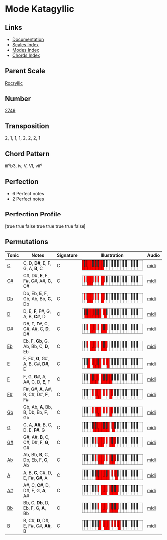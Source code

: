 # Mode Katagyllic

## Links

- [Documentation](README.md)
- [Scales Index](Scales.md)
- [Modes Index](Modes.md)
- [Chords Index](Chords.md)

## Parent Scale

[Rocryllic](ScaleRocryllic.md)

## Number

[2749](https://ianring.com/musictheory/scales/2749)

## Transposition

2, 1, 1, 1, 2, 2, 2, 1

## Chord Pattern

iii⁰b3, iv, V, VI, vii⁰

## Perfection

- 6 Perfect notes
- 2 Perfect notes

## Perfection Profile

[true true false true true true true false]

## Permutations

| Tonic | Notes | Signature | Illustration | Audio |
|-------|-------|-----------|--------------|-------|
| [C](ModeCNaturalKatagyllic.md) | C, D, **D#**, E, F, G, A, **B**, C | C | ![CNaturalKatagyllic](ModeCNaturalKatagyllic.png) | [midi](https://github.com/edipermadi/music/blob/main/docs/ModeCNaturalKatagyllic.mid?raw=true) |
| [C#](ModeCSharpKatagyllic.md) | C#, D#, **E**, F, F#, G#, A#, **C**, C# | C | ![CSharpKatagyllic](ModeCSharpKatagyllic.png) | [midi](https://github.com/edipermadi/music/blob/main/docs/ModeCSharpKatagyllic.mid?raw=true) |
| [Db](ModeDFlatKatagyllic.md) | Db, Eb, **E**, F, Gb, Ab, Bb, **C**, Db | C | ![DFlatKatagyllic](ModeDFlatKatagyllic.png) | [midi](https://github.com/edipermadi/music/blob/main/docs/ModeDFlatKatagyllic.mid?raw=true) |
| [D](ModeDNaturalKatagyllic.md) | D, E, **F**, F#, G, A, B, **C#**, D | C | ![DNaturalKatagyllic](ModeDNaturalKatagyllic.png) | [midi](https://github.com/edipermadi/music/blob/main/docs/ModeDNaturalKatagyllic.mid?raw=true) |
| [D#](ModeDSharpKatagyllic.md) | D#, F, **F#**, G, G#, A#, C, **D**, D# | C | ![DSharpKatagyllic](ModeDSharpKatagyllic.png) | [midi](https://github.com/edipermadi/music/blob/main/docs/ModeDSharpKatagyllic.mid?raw=true) |
| [Eb](ModeEFlatKatagyllic.md) | Eb, F, **Gb**, G, Ab, Bb, C, **D**, Eb | C | ![EFlatKatagyllic](ModeEFlatKatagyllic.png) | [midi](https://github.com/edipermadi/music/blob/main/docs/ModeEFlatKatagyllic.mid?raw=true) |
| [E](ModeENaturalKatagyllic.md) | E, F#, **G**, G#, A, B, C#, **D#**, E | C | ![ENaturalKatagyllic](ModeENaturalKatagyllic.png) | [midi](https://github.com/edipermadi/music/blob/main/docs/ModeENaturalKatagyllic.mid?raw=true) |
| [F](ModeFNaturalKatagyllic.md) | F, G, **G#**, A, A#, C, D, **E**, F | C | ![FNaturalKatagyllic](ModeFNaturalKatagyllic.png) | [midi](https://github.com/edipermadi/music/blob/main/docs/ModeFNaturalKatagyllic.mid?raw=true) |
| [F#](ModeFSharpKatagyllic.md) | F#, G#, **A**, A#, B, C#, D#, **F**, F# | C | ![FSharpKatagyllic](ModeFSharpKatagyllic.png) | [midi](https://github.com/edipermadi/music/blob/main/docs/ModeFSharpKatagyllic.mid?raw=true) |
| [Gb](ModeGFlatKatagyllic.md) | Gb, Ab, **A**, Bb, B, Db, Eb, **F**, Gb | C | ![GFlatKatagyllic](ModeGFlatKatagyllic.png) | [midi](https://github.com/edipermadi/music/blob/main/docs/ModeGFlatKatagyllic.mid?raw=true) |
| [G](ModeGNaturalKatagyllic.md) | G, A, **A#**, B, C, D, E, **F#**, G | C | ![GNaturalKatagyllic](ModeGNaturalKatagyllic.png) | [midi](https://github.com/edipermadi/music/blob/main/docs/ModeGNaturalKatagyllic.mid?raw=true) |
| [G#](ModeGSharpKatagyllic.md) | G#, A#, **B**, C, C#, D#, F, **G**, G# | C | ![GSharpKatagyllic](ModeGSharpKatagyllic.png) | [midi](https://github.com/edipermadi/music/blob/main/docs/ModeGSharpKatagyllic.mid?raw=true) |
| [Ab](ModeAFlatKatagyllic.md) | Ab, Bb, **B**, C, Db, Eb, F, **G**, Ab | C | ![AFlatKatagyllic](ModeAFlatKatagyllic.png) | [midi](https://github.com/edipermadi/music/blob/main/docs/ModeAFlatKatagyllic.mid?raw=true) |
| [A](ModeANaturalKatagyllic.md) | A, B, **C**, C#, D, E, F#, **G#**, A | C | ![ANaturalKatagyllic](ModeANaturalKatagyllic.png) | [midi](https://github.com/edipermadi/music/blob/main/docs/ModeANaturalKatagyllic.mid?raw=true) |
| [A#](ModeASharpKatagyllic.md) | A#, C, **C#**, D, D#, F, G, **A**, A# | C | ![ASharpKatagyllic](ModeASharpKatagyllic.png) | [midi](https://github.com/edipermadi/music/blob/main/docs/ModeASharpKatagyllic.mid?raw=true) |
| [Bb](ModeBFlatKatagyllic.md) | Bb, C, **Db**, D, Eb, F, G, **A**, Bb | C | ![BFlatKatagyllic](ModeBFlatKatagyllic.png) | [midi](https://github.com/edipermadi/music/blob/main/docs/ModeBFlatKatagyllic.mid?raw=true) |
| [B](ModeBNaturalKatagyllic.md) | B, C#, **D**, D#, E, F#, G#, **A#**, B | C | ![BNaturalKatagyllic](ModeBNaturalKatagyllic.png) | [midi](https://github.com/edipermadi/music/blob/main/docs/ModeBNaturalKatagyllic.mid?raw=true) |
